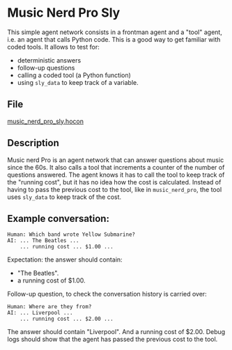 # Music Nerd Pro Sly

This simple agent network consists in a frontman agent and a "tool" agent,
i.e. an agent that calls Python code.
This is a good way to get familiar with coded tools.
It allows to test for:
- deterministic answers
- follow-up questions
- calling a coded tool (a Python function)
- using `sly_data` to keep track of a variable.

## File

[music_nerd_pro_sly.hocon](../../registries/music_nerd_pro_sly.hocon)


## Description

Music nerd Pro is an agent network that can answer questions about music since the 60s.
It also calls a tool that increments a counter of the number of questions answered.
The agent knows it has to call the tool to keep track of the "running cost", but it
has no idea how the cost is calculated. Instead of having to pass the previous cost to the tool,
like in `music_nerd_pro`, the tool uses `sly_data` to keep track of the cost.

## Example conversation:

```
Human: Which band wrote Yellow Submarine?
AI: ... The Beatles ...
    ... running cost ... $1.00 ...
```
Expectation: the answer should contain:
- "The Beatles".
- a running cost of $1.00.

Follow-up question, to check the conversation history is carried over:
```
Human: Where are they from?
AI: ... Liverpool ...
    ... running cost ... $2.00 ...
```
The answer should contain "Liverpool".
And a running cost of $2.00.
Debug logs should show that the agent has passed the previous cost to the tool.
